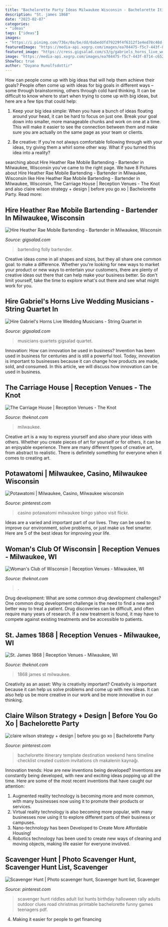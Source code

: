 ```yaml
---
title: "Bachelorette Party Ideas Milwaukee Wisconsin - Bachelorette Itinerary Template Destination Weekend Hens Timeline Checklist Created Custom Invitations Ch Makalenin Kaynağı"
description: "St. james 1868"
date: "2023-02-07"
categories:
- "ideas"
tags: ["ideas"]
images:
- "https://i.pinimg.com/736x/0a/be/dd/0abeddfd79229f4f6312f1e4ed78c48d--bachelorette-party-timeline-bachelorette-destination.jpg"
featuredImage: "https://media-api.xogrp.com/images/ea704475-f5c7-443f-8714-c652a9326107~rs_319.480"
featured_image: "https://cress.gigsalad.com/s3/g/gabriels_horns_live_wedding_musicians_m/5b16a2137d423_480_sq"
image: "https://media-api.xogrp.com/images/ea704475-f5c7-443f-8714-c652a9326107~rs_319.480"
ShowToc: true
author: "Dayana Runolfsdottir"
---
```



How can people come up with big ideas that will help them achieve their goals?
People often come up with ideas for big goals in different ways – some through brainstorming, others through cold hard thinking. It can be difficult to know where to start when trying to come up with big ideas, but here are a few tips that could help:
1. Keep your big idea simple: When you have a bunch of ideas floating around your head, it can be hard to focus on just one. Break your goal down into smaller, more manageable chunks and work on one at a time. This will make it easier to see the connection between them and make sure you are actually on the same page as your team or clients.

2. Be creative: If you’re not always comfortable following through with your ideas, try giving them a whirl some other way. What if you turned this idea into a reality?

	

		
searching about Hire Heather Rae Mobile Bartending - Bartender in Milwaukee, Wisconsin you've came to the right page. We have 8 Pictures about Hire Heather Rae Mobile Bartending - Bartender in Milwaukee, Wisconsin like Hire Heather Rae Mobile Bartending - Bartender in Milwaukee, Wisconsin, The Carriage House | Reception Venues - The Knot and also claire wilson strategy + design | before you go xo | Bachelorette Party. Read more:
		
    
## Hire Heather Rae Mobile Bartending - Bartender In Milwaukee, Wisconsin

<img loading=lazy src="https://cress.gigsalad.com/s3/h/heather_rae_mobile_bartending_sun_prairi/5a54dd69d4dde.jpg" onerror="this.onerror=null;this.src='https://tse3.mm.bing.net/th?id=OIP.fODRepZX9jViDHpOVpoQ4wHaE8&amp;pid=15.1';" alt="Hire Heather Rae Mobile Bartending - Bartender in Milwaukee, Wisconsin">

_Source: gigsalad.com_

>bartending folly bartender. 

	

Creative ideas come in all shapes and sizes, but they all share one common goal: to make a difference. Whether you're looking for new ways to market your product or new ways to entertain your customers, there are plenty of creative ideas out there that can help make your business better. So don't limit yourself, take the time to explore what's out there and see what might work for you.

    
## Hire Gabriel&#039;s Horns Live Wedding Musicians - String Quartet In

<img loading=lazy src="https://cress.gigsalad.com/s3/g/gabriels_horns_live_wedding_musicians_m/5b16a2137d423_480_sq" onerror="this.onerror=null;this.src='https://tse3.mm.bing.net/th?id=OIP.MzN_nuRJoZxbQcJVEDoH_wHaHa&amp;pid=15.1';" alt="Hire Gabriel&#039;s Horns Live Wedding Musicians - String Quartet in">

_Source: gigsalad.com_

>musicians quartets gigsalad quartet. 

	

Innovation: How can innovation be used in business?
Invention has been used in business for centuries and is still a powerful tool. Today, innovation is important to businesses because it can change how products are made, sold, and consumed. In this article, we will discuss how innovation can be used in business.

    
## The Carriage House | Reception Venues - The Knot

<img loading=lazy src="https://media-api.xogrp.com/images/5fab8d17-bf21-4285-82b3-f153d83de090~rs_720.480" onerror="this.onerror=null;this.src='https://tse1.mm.bing.net/th?id=OIP.d-mlaskCjlLjxem0uCmyBQHaE8&amp;pid=15.1';" alt="The Carriage House | Reception Venues - The Knot">

_Source: theknot.com_

>milwaukee. 

	

Creative art is a way to express yourself and also share your ideas with others. Whether you create pieces of art for yourself or for others, it can be an enjoyable experience. There are many different types of creative art, from abstract to realistic. There is definitely something for everyone when it comes to creating art.

    
## Potawatomi | Milwaukee, Casino, Milwaukee Wisconsin

<img loading=lazy src="https://i.pinimg.com/originals/cc/9b/22/cc9b227cb083d855485eb6a4d028269a.jpg" onerror="this.onerror=null;this.src='https://tse3.mm.bing.net/th?id=OIP.D0rJrEn236BfNxT4i3bJ6wHaE8&amp;pid=15.1';" alt="Potawatomi | Milwaukee, Casino, Milwaukee wisconsin">

_Source: pinterest.com_

>casino potawatomi milwaukee bingo yahoo visit flickr. 

	

Ideas are a varied and important part of our lives. They can be used to improve our environment, solve problems, or just make us feel smarter. Here are 5 of the best ideas for improving your life.

    
## Woman&#039;s Club Of Wisconsin | Reception Venues - Milwaukee, WI

<img loading=lazy src="https://media-api.xogrp.com/images/ea704475-f5c7-443f-8714-c652a9326107~rs_319.480" onerror="this.onerror=null;this.src='https://tse4.mm.bing.net/th?id=OIP.qpO8e_nLSLYtD8XPL48WiwAAAA&amp;pid=15.1';" alt="Woman&#039;s Club of Wisconsin | Reception Venues - Milwaukee, WI">

_Source: theknot.com_

>. 

	

Drug development: What are some common drug development challenges?
One common drug development challenge is the need to find a new and better way to treat a patient. Drug discoveries can be difficult, and often require many years of research. If a new treatment is found, it may have to compete against existing treatments and be accessible to patients.

    
## St. James 1868 | Reception Venues - Milwaukee, WI

<img loading=lazy src="https://media-api.xogrp.com/images/84edc486-b5d1-4b8b-8482-91ffc7b88a6b~rs_720.480" onerror="this.onerror=null;this.src='https://tse1.mm.bing.net/th?id=OIP.ML25vm8ZSimzSMKMgB4a1wHaE8&amp;pid=15.1';" alt="St. James 1868 | Reception Venues - Milwaukee, WI">

_Source: theknot.com_

>1868 james st milwaukee. 

	

Creativity as an asset: Why is creativity important?
Creativity is important because it can help us solve problems and come up with new ideas. It can also help us be more creative in our work and be more innovative in our thinking.

    
## Claire Wilson Strategy + Design | Before You Go Xo | Bachelorette Party

<img loading=lazy src="https://i.pinimg.com/736x/0a/be/dd/0abeddfd79229f4f6312f1e4ed78c48d--bachelorette-party-timeline-bachelorette-destination.jpg" onerror="this.onerror=null;this.src='https://tse2.mm.bing.net/th?id=OIP.IP4l2WgK4JHcHU6VWD_KIAHaMA&amp;pid=15.1';" alt="claire wilson strategy + design | before you go xo | Bachelorette Party">

_Source: pinterest.com_

>bachelorette itinerary template destination weekend hens timeline checklist created custom invitations ch makalenin kaynağı. 

	

Innovation trends: How are new inventions being developed?
Inventions are constantly being developed, with new and exciting ideas popping up all the time. Here are some of the most recent inventions that have caught our attention:
1. Augmented reality technology is becoming more and more common, with many businesses now using it to promote their products or services.
2. Virtual reality technology is also becoming more popular, with many businesses now using it to explore different parts of their business or campuses.
3. Nano-technology has been Developed to Create More Affordable Housing!
4. Robotics technology has been used to create new ways of cleaning and moving objects, making life easier for everyone involved.

    
## Scavenger Hunt | Photo Scavenger Hunt, Scavenger Hunt List, Scavenger

<img loading=lazy src="https://i.pinimg.com/originals/f6/3c/20/f63c206063e485f1ee69591651cd0b27.jpg" onerror="this.onerror=null;this.src='https://tse1.mm.bing.net/th?id=OIP.ICaT1ABSI91PKzulSeRZ0AHaJo&amp;pid=15.1';" alt="Scavenger Hunt | Photo scavenger hunt, Scavenger hunt list, Scavenger">

_Source: pinterest.com_

>scavenger hunt riddles adult list hunts birthday halloween rally adults outdoor clues road christmas printable bachelorette funny games teenagers pdf. 

	

4. Making it easier for people to get financing 

